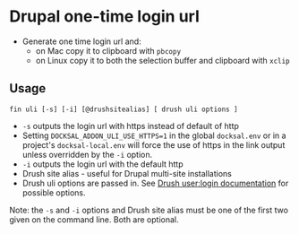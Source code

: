 # Drupal one-time login url

* Generate one time login url and:
  * on Mac copy it to clipboard with `pbcopy`
  * on Linux copy it to both the selection buffer and clipboard with `xclip`

## Usage

```
fin uli [-s] [-i] [@drushsitealias] [ drush uli options ]
```

* `-s` outputs the login url with https instead of default of http
* Setting `DOCKSAL_ADDON_ULI_USE_HTTPS=1` in the global `docksal.env` or in a project's `docksal-local.env` will force the use of https in the link output unless overridden by the `-i` option.
* `-i` outputs the login url with the default http
* Drush site alias - useful for Drupal multi-site installations
* Drush uli options are passed in. See [Drush user:login documentation](https://drushcommands.com/drush-9x/user/user:login/) for possible options.

Note: the `-s` and `-i` options and Drush site alias must be one of the first two given on the command line. Both are optional.
